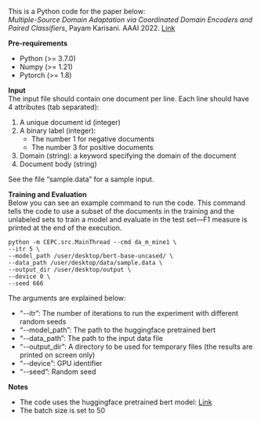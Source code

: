This is a Python code for the paper below: <br/>
*Multiple-Source Domain Adaptation via Coordinated Domain Encoders and Paired Classifiers*, Payam Karisani. AAAI 2022. [Link](https://arxiv.org/abs/2201.11870)

**Pre-requirements**
- Python (>= 3.7.0)
- Numpy (>= 1.21)
- Pytorch (>= 1.8)

**Input**<br/>
The input file should contain one document per line. Each line should have 4 attributes (tab separated):
1) A unique document id (integer)
2) A binary label (integer):
	- The number 1 for negative documents
	- The number 3 for positive documents
3) Domain (string): a keyword specifying the domain of the document
4) Document body (string)

See the file “sample.data” for a sample input.

**Training and Evaluation**<br/>
Below you can see an example command to run the code. This command tells the code to use a subset of the documents in the training and the unlabeled sets to train a model and evaluate in the test set—F1 measure is printed at the end of the execution.
```
python -m CEPC.src.MainThread --cmd da_m_mine1 \
--itr 5 \
--model_path /user/desktop/bert-base-uncased/ \
--data_path /user/desktop/data/sample.data \
--output_dir /user/desktop/output \
--device 0 \
--seed 666 
```

The arguments are explained below:
- “--itr”: The number of iterations to run the experiment with different random seeds
- “--model_path”: The path to the huggingface pretrained bert
- “--data_path”: The path to the input data file
- “--output_dir”: A directory to be used for temporary files (the results are printed on screen only)
- “--device”: GPU identifier
- “--seed”: Random seed

**Notes**
- The code uses the huggingface pretrained bert model: [Link](https://github.com/huggingface/transformers)
- The batch size is set to 50



